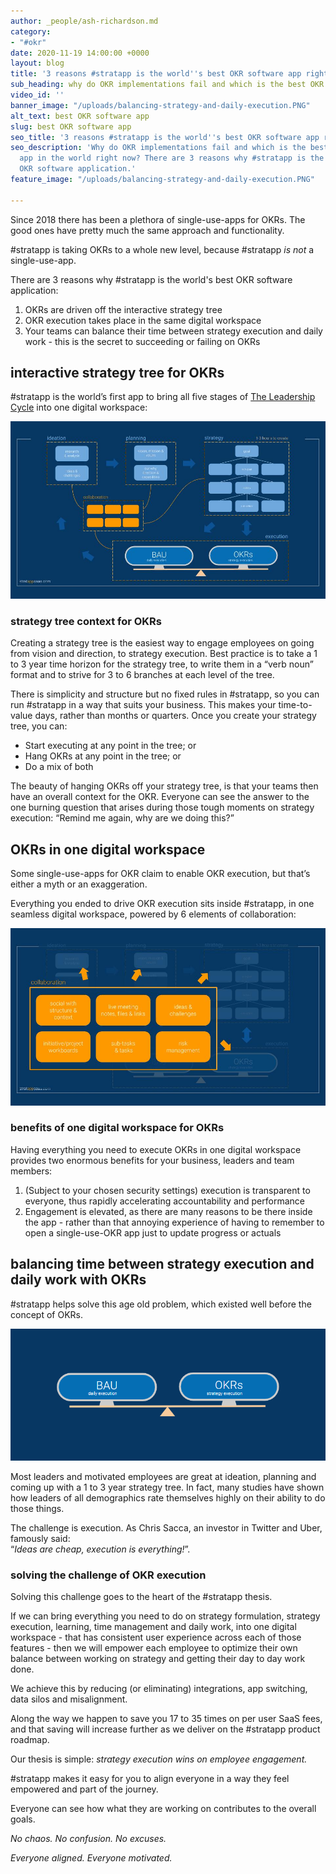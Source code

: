 ```yaml
---
author: _people/ash-richardson.md
category:
- "#okr"
date: 2020-11-19 14:00:00 +0000
layout: blog
title: '3 reasons #stratapp is the world''s best OKR software app right now'
sub_heading: why do OKR implementations fail and which is the best OKR software app?
video_id: ''
banner_image: "/uploads/balancing-strategy-and-daily-execution.PNG"
alt_text: best OKR software app
slug: best OKR software app
seo_title: '3 reasons #stratapp is the world''s best OKR software app right now'
seo_description: 'Why do OKR implementations fail and which is the best OKR software
  app in the world right now? There are 3 reasons why #stratapp is the world''s best
  OKR software application.'
feature_image: "/uploads/balancing-strategy-and-daily-execution.PNG"

---
```

Since 2018 there has been a plethora of single-use-apps for OKRs. The good ones have pretty much the same approach and functionality.

\#stratapp is taking OKRs to a whole new level, because #stratapp _is not_ a single-use-app.

There are 3 reasons why #stratapp is the world's best OKR software application:

1. OKRs are driven off the interactive strategy tree
2. OKR execution takes place in the same digital workspace
3. Your teams can balance their time between strategy execution and daily work - this is the secret to succeeding or failing on OKRs

## interactive strategy tree for OKRs

\#stratapp is the world’s first app to bring all five stages of [The Leadership Cycle](https://bit.ly/stratapp-the-leadership-cycle "The Leadership Cycle") into one digital workspace:

![](/uploads/the-leadership-cycle.jpg)

### strategy tree context for OKRs

Creating a strategy tree is the easiest way to engage employees on going from vision and direction, to strategy execution. Best practice is to take a 1 to 3 year time horizon for the strategy tree, to write them in a “verb noun” format and to strive for 3 to 6 branches at each level of the tree.

There is simplicity and structure but no fixed rules in #stratapp, so you can run #stratapp in a way that suits your business.  This makes your time-to-value days, rather than months or quarters. Once you create your strategy tree, you can:

* Start executing at any point in the tree; or
* Hang OKRs at any point in the tree; or
* Do a mix of both

The beauty of hanging OKRs off your strategy tree, is that your teams then have an overall context for the OKR. Everyone can see the answer to the one burning question that arises during those tough moments on strategy execution: “Remind me again, why are we doing this?”

## OKRs in one digital workspace

Some single-use-apps for OKR claim to enable OKR execution, but that’s either a myth or an exaggeration. 

Everything you ended to drive OKR execution sits inside #stratapp, in one seamless digital workspace, powered by 6 elements of collaboration:

![](/uploads/6-elements-of-collaboration.jpg)

### benefits of one digital workspace for OKRs

Having everything you need to execute OKRs in one digital workspace provides two enormous benefits for your business, leaders and team members:

1. (Subject to your chosen security settings) execution is transparent to everyone, thus rapidly accelerating accountability and performance
2. Engagement is elevated, as there are many reasons to be there inside the app - rather than that annoying experience of having to remember to open a single-use-OKR app just to update progress or actuals

## balancing time between strategy execution and daily work with OKRs

\#stratapp helps solve this age old problem, which existed well before the concept of OKRs.

![](/uploads/balancing-strategy-and-daily-execution.PNG)

Most leaders and motivated employees are great at ideation, planning and coming up with a 1 to 3 year strategy tree. In fact, many studies have shown how leaders of all demographics rate themselves highly on their ability to do those things. 

The challenge is execution. As Chris Sacca, an investor in Twitter and Uber, famously said:  
“_Ideas are cheap, execution is everything!_”.

### solving the challenge of OKR execution

Solving this challenge goes to the heart of the #stratapp thesis.

If we can bring everything you need to do on strategy formulation, strategy execution, learning, time management and daily work, into one digital workspace - that has consistent user experience across each of those features - then we will empower each employee to optimize their own balance between working on strategy and getting their day to day work done.

We achieve this by reducing (or eliminating) integrations, app switching, data silos and misalignment.

Along the way we happen to save you 17 to 35 times on per user SaaS fees, and that saving will increase further as we deliver on the #stratapp product roadmap.

Our thesis is simple: _strategy execution wins on employee engagement._

\#stratapp makes it easy for you to align everyone in a way they feel empowered and part of the journey.

Everyone can see how what they are working on contributes to the overall goals.

_No chaos. No confusion. No excuses._

_Everyone aligned. Everyone motivated._